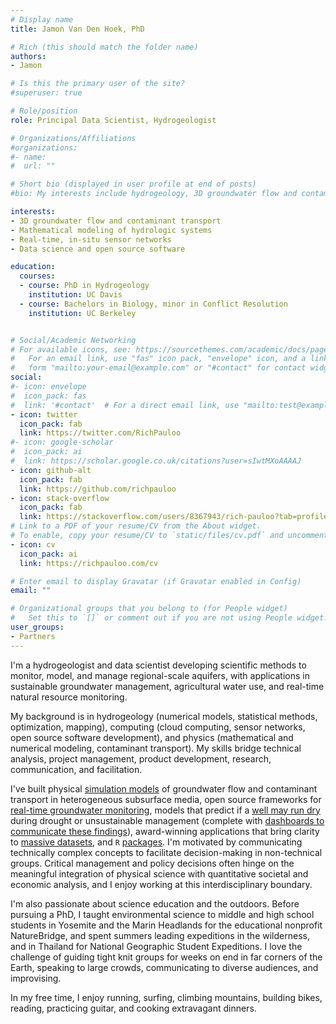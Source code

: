 ```yaml
---
# Display name
title: Jamon Van Den Hoek, PhD

# Rich (this should match the folder name)
authors:
- Jamon

# Is this the primary user of the site?
#superuser: true

# Role/position
role: Principal Data Scientist, Hydrogeologist 

# Organizations/Affiliations
#organizations:
#- name: 
#  url: ""

# Short bio (displayed in user profile at end of posts)
#bio: My interests include hydrogeology, 3D groundwater flow and contaminant transport simulation, data science and web technologies, and building simple solutions to complex problems.

interests:
- 3D groundwater flow and contaminant transport
- Mathematical modeling of hydrologic systems
- Real-time, in-situ sensor networks
- Data science and open source software

education:
  courses:
  - course: PhD in Hydrogeology
    institution: UC Davis
  - course: Bachelors in Biology, minor in Conflict Resolution
    institution: UC Berkeley


# Social/Academic Networking
# For available icons, see: https://sourcethemes.com/academic/docs/page-builder/#icons
#   For an email link, use "fas" icon pack, "envelope" icon, and a link in the
#   form "mailto:your-email@example.com" or "#contact" for contact widget.
social:
#- icon: envelope
#  icon_pack: fas
#  link: '#contact'  # For a direct email link, use "mailto:test@example.org".
- icon: twitter
  icon_pack: fab
  link: https://twitter.com/RichPauloo
#- icon: google-scholar
#  icon_pack: ai
#  link: https://scholar.google.co.uk/citations?user=sIwtMXoAAAAJ
- icon: github-alt
  icon_pack: fab
  link: https://github.com/richpauloo
- icon: stack-overflow
  icon_pack: fab
  link: https://stackoverflow.com/users/8367943/rich-pauloo?tab=profile
# Link to a PDF of your resume/CV from the About widget.
# To enable, copy your resume/CV to `static/files/cv.pdf` and uncomment the lines below.
- icon: cv
  icon_pack: ai
  link: https://richpauloo.com/cv

# Enter email to display Gravatar (if Gravatar enabled in Config)
email: ""

# Organizational groups that you belong to (for People widget)
#   Set this to `[]` or comment out if you are not using People widget.
user_groups:
- Partners
---
```


I'm a hydrogeologist and data scientist developing scientific methods to monitor, model, and manage regional-scale aquifers, with applications in sustainable groundwater management, agricultural water use, and real-time natural resource monitoring.

My background is in hydrogeology (numerical models, statistical methods, optimization, mapping), computing (cloud computing, sensor networks, open source software development), and physics (mathematical and numerical modeling, contaminant transport). My skills bridge technical analysis, project management, product development, research, communication, and facilitation.

I've built physical [simulation models](https://www.richpauloo.com/publication/vhgr/) of groundwater flow and contaminant transport in heterogeneous subsurface media, open source frameworks for [real-time groundwater monitoring](https://www.richpauloo.com/project/lcsn/), models that predict if a [well may run dry](https://www.richpauloo.com/publication/well-failure/) during drought or unsustainable management (complete with [dashboards to communicate these findings](https://www.gsawellfailure.com)), award-winning applications that bring clarity to [massive datasets]((http://www.calwaterquality.com)), and `R` [packages](https://github.com/richpauloo/textme).
I'm motivated by communicating technically complex concepts to facilitate decision-making in non-technical groups. Critical management and policy decisions often hinge on the meaningful integration of physical science with quantitative societal and economic analysis, and I enjoy working at this interdisciplinary boundary.

I'm also passionate about science education and the outdoors. Before pursuing a PhD, I taught environmental science to middle and high school students in Yosemite and the Marin Headlands for the educational nonprofit NatureBridge, and spent summers leading expeditions in the wilderness, and in Thailand for National Geographic Student Expeditions. I love the challenge of guiding tight knit groups for weeks on end in far corners of the Earth, speaking to large crowds, communicating to diverse audiences, and improvising.

In my free time, I enjoy running, surfing, climbing mountains, building bikes, reading, practicing guitar, and cooking extravagant dinners. 

